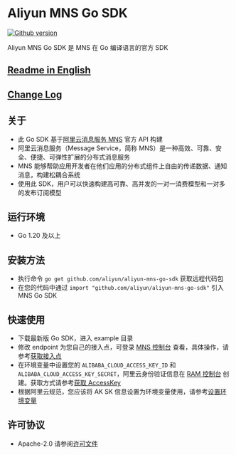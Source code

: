 # Aliyun MNS Go SDK

[![Github version](https://badgen.net/badge/color/1.0.8/green?label=version)](https://badgen.net/badge/color/1.0.8/green?label=version)

Aliyun MNS Go SDK 是 MNS 在 Go 编译语言的官方 SDK

## [Readme in English](README.md)

## [Change Log](CHANGELOG.md)

## 关于

- 此 Go SDK 基于[阿里云消息服务 MNS](https://www.aliyun.com/product/mns/) 官方 API 构建
- 阿里云消息服务（Message Service，简称 MNS）是一种高效、可靠、安全、便捷、可弹性扩展的分布式消息服务
- MNS 能够帮助应用开发者在他们应用的分布式组件上自由的传递数据、通知消息，构建松耦合系统
- 使用此 SDK，用户可以快速构建高可靠、高并发的一对一消费模型和一对多的发布订阅模型

## 运行环境

- Go 1.20 及以上

## 安装方法

- 执行命令 `go get github.com/aliyun/aliyun-mns-go-sdk` 获取远程代码包
- 在您的代码中通过 `import "github.com/aliyun/aliyun-mns-go-sdk"` 引入 MNS Go SDK

## 快速使用

- 下载最新版 Go SDK，进入 example 目录
- 修改 endpoint 为您自己的接入点，可登录 [MNS 控制台](https://mns.console.aliyun.com/)
  查看，具体操作，请参考[获取接入点](https://help.aliyun.com/zh/mns/user-guide/manage-queues-in-the-console?spm=a2c4g.11186623.0.i25#section-yhc-ix5-300)
- 在环境变量中设置您的 `ALIBABA_CLOUD_ACCESS_KEY_ID` 和
  `ALIBABA_CLOUD_ACCESS_KEY_SECRET`，阿里云身份验证信息在 [RAM 控制台](https://ram.console.aliyun.com/)
  创建。获取方式请参考[获取 AccessKey](https://help.aliyun.com/document_detail/53045.html?spm=a2c4g.11186623.0.i29#task-354412)
- 根据阿里云规范，您应该将 AK SK
  信息设置为环境变量使用，请参考[设置环境变量](https://help.aliyun.com/zh/sdk/developer-reference/configure-the-alibaba-cloud-accesskey-environment-variable-on-linux-macos-and-windows-systems)

## 许可协议

- Apache-2.0 请参阅[许可文件](LICENSE)